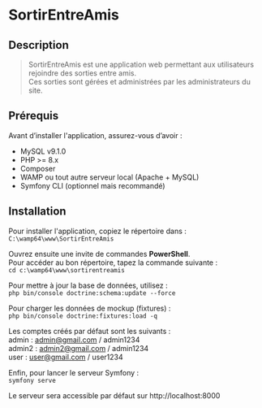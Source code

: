 # SortirEntreAmis

## Description
> SortirEntreAmis est une application web permettant aux utilisateurs rejoindre des sorties entre amis.<br>
> Ces sorties sont gérées et administrées par les administrateurs du site.

## Prérequis
Avant d’installer l'application, assurez-vous d’avoir :
- MySQL v9.1.0
- PHP >= 8.x
- Composer
- WAMP ou tout autre serveur local (Apache + MySQL)
- Symfony CLI (optionnel mais recommandé)

## Installation
Pour installer l'application, copiez le répertoire dans : <br>
```C:\wamp64\www\SortirEntreAmis```

Ouvrez ensuite une invite de commandes **PowerShell**.<br>
Pour accéder au bon répertoire, tapez la commande suivante : <br>
```cd c:\wamp64\www\sortirentreamis```

Pour mettre à jour la base de données, utilisez :<br>
```php bin/console doctrine:schema:update --force```

Pour charger les données de mockup (fixtures) :<br>
```php bin/console doctrine:fixtures:load -q```

Les comptes créés par défaut sont les suivants :<br>
admin  : admin@gmail.com / admin1234<br>
admin2 : admin2@gmail.com / admin1234<br>
user   : user@gmail.com  / user1234      

Enfin, pour lancer le serveur Symfony :<br>
```symfony serve```

Le serveur sera accessible par défaut sur http://localhost:8000
